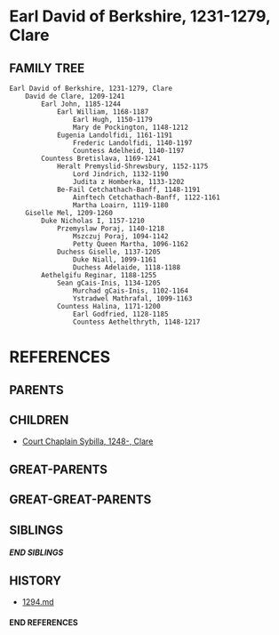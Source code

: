 # Earl David of Berkshire, 1231-1279, Clare

## FAMILY TREE
```
Earl David of Berkshire, 1231-1279, Clare
    David de Clare, 1209-1241
        Earl John, 1185-1244
            Earl William, 1168-1187
                Earl Hugh, 1150-1179
                Mary de Pockington, 1148-1212
            Eugenia Landolfidi, 1161-1191
                Frederic Landolfidi, 1140-1197
                Countess Adelheid, 1140-1197
        Countess Bretislava, 1169-1241
            Heralt Premyslid-Shrewsbury, 1152-1175
                Lord Jindrich, 1132-1190
                Judita z Homberka, 1133-1202
            Be-Fail Cetchathach-Banff, 1148-1191
                Ainftech Cetchathach-Banff, 1122-1161
                Martha Loairn, 1119-1180
    Giselle Mel, 1209-1260
        Duke Nicholas I, 1157-1210
            Przemyslaw Poraj, 1140-1218
                Mszczuj Poraj, 1094-1142
                Petty Queen Martha, 1096-1162
            Duchess Giselle, 1137-1205
                Duke Niall, 1099-1161
                Duchess Adelaide, 1118-1188
        Aethelgifu Reginar, 1188-1255
            Sean gCais-Inis, 1134-1205
                Murchad gCais-Inis, 1102-1164
                Ystradwel Mathrafal, 1099-1163
            Countess Halina, 1171-1200
                Earl Godfried, 1128-1185
                Countess Aethelthryth, 1148-1217
```


# REFERENCES

## PARENTS 

## CHILDREN 
* [Court Chaplain Sybilla, 1248-, Clare](sybilla_1248.md)


## GREAT-PARENTS 


## GREAT-GREAT-PARENTS 

## SIBLINGS

##### END SIBLINGS  
## HISTORY
* [1294.md](../h/1294.md)

#### END REFERENCES
